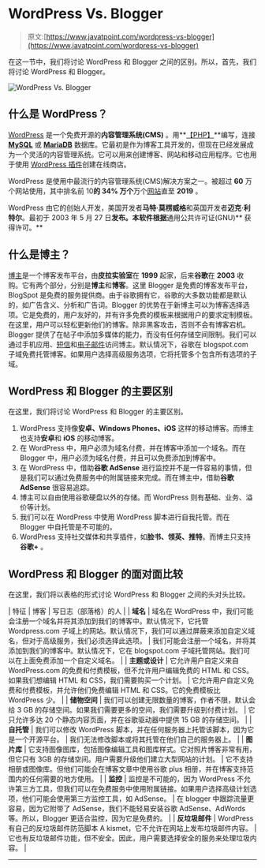 # WordPress Vs. Blogger

> 原文:[https://www.javatpoint.com/wordpress-vs-blogger](https://www.javatpoint.com/wordpress-vs-blogger)

在这一节中，我们将讨论 WordPress 和 Blogger 之间的区别。所以，首先，我们将讨论 WordPress 和 Blogger。

![WordPress Vs. Blogger](../Images/d76e0d7bc055b7d5d2a307be5d18bd8a.png)

## 什么是 WordPress？

[WordPress](https://www.javatpoint.com/wordpress-tutorial) 是一个免费开源的**内容管理系统(CMS)** 。用**[【PHP】](https://www.javatpoint.com/php-tutorial)**编写，连接 **[MySQL](https://www.javatpoint.com/mysql-tutorial)** 或 **[MariaDB](https://www.javatpoint.com/mariadb-tutorial)** 数据库。它最初是作为博客工具开发的，但现在已经发展成为一个灵活的内容管理系统。它可以用来创建博客、网站和移动应用程序。它也用于使用 [WordPress 插件](https://www.javatpoint.com/wordpress-plugins)创建在线商店。

WordPress 是使用中最流行的内容管理系统(CMS)解决方案之一。被超过 **60** 万个网站使用，其中排名前 10**的 **34%** 万个**万个[网站](https://www.javatpoint.com/website)直至 **2019** 。

WordPress 由它的创始人开发，美国开发者**马特·莫楞威格**和英国开发者**迈克·利特尔**。最初于 2003 年 5 月 27 日**发布。本软件根据**通用公共许可证(GNU)** 获得许可。**

## 什么是博主？

[博主](https://www.javatpoint.com/blog)是一个博客发布平台，由**皮拉实验室**在 **1999** 起家，后来**谷歌**在 **2003** 收购。它有两个部分，分别是**博主**和**博客**。这里 Blogger 是免费的博客发布平台，BlogSpot 是免费的服务提供商。由于谷歌拥有它，谷歌的大多数功能都是默认的，如广告含义、分析和广告词。Blogger 的优势在于新博主可以为博客选择选项。它是免费的，用户友好的，并有许多免费的模板来根据用户的要求定制模板。在这里，用户可以轻松更新他们的博客。除非黑客攻击，否则不会有博客宕机。Blogger 提供了在帖子中添加多媒体的能力，而没有任何存储空间限制。我们可以通过手机应用、[短信](https://www.javatpoint.com/sms-full-form)和[电子邮件](https://www.javatpoint.com/e-mail)访问博主。默认情况下，谷歌在 blogspot.com 子域免费托管博客。如果用户选择高级服务选项，它将托管多个包含所有选项的子域。

## WordPress 和 Blogger 的主要区别

在这里，我们将讨论 WordPress 和 Blogger 的主要区别。

1.  WordPress 支持像**安卓、Windows Phones、iOS** 这样的移动博客。而博主也支持**安卓**和 **iOS** 的移动博客。
2.  在 WordPress 中，用户必须为域名付费，并在博客中添加一个域名。而在 Blogger 中，用户必须为域名付费，并且可以免费添加到博客中。
3.  在 WordPress 中，借助**谷歌 AdSense** 进行监控并不是一件容易的事情，但是我们可以通过免费服务中的附属链接来完成。而在博主中，借助**谷歌 AdSense** 很容易追踪。
4.  博主可以自由使用谷歌硬盘以外的存储。而 WordPress 则有基础、业务、溢价等计划。
5.  我们可以在 WordPress 中使用 WordPress 脚本进行自我托管。而在 Blogger 中自托管是不可能的。
6.  WordPress 支持社交媒体和共享插件，如**脸书、领英、推特**。而博主只支持**谷歌+** 。

## WordPress 和 Blogger 的面对面比较

在这里，我们将以表格的形式讨论 WordPress 和 Blogger 之间的头对头比较。

| 特征 | 博客 | 写日志（部落格）的人 |
| **域名** | 域名在 WordPress 中，我们可能会注册一个域名并将其添加到我们的博客中。默认情况下，它托管 Wordpress.com 子域上的网站。默认情况下，我们可以通过屏蔽来添加自定义域名，但对于高级服务，我们必须选择此选项。 | 我们可能会注册一个域名，并将其添加到我们的博客中。默认情况下，它在 blogspot.com 子域托管网站。我们可以在上面免费添加一个自定义域名。 |
| **主题或设计** | 它允许用户自定义来自 WordPress.com 的免费和付费模板，但不允许用户编辑免费的 HTML 和 CSS。如果我们想编辑 HTML 和 CSS，我们需要购买一个计划。 | 它允许用户自定义免费和付费模板，并允许他们免费编辑 HTML 和 CSS。它的免费模板比 WordPress 少。 |
| **储物空间** | 我们可以创建无限数量的博客，作者不限，默认会给 3 GB 的存储空间。如果我们需要更多的空间，我们需要升级到付费计划。 | 它只允许多达 20 个静态内容页面，并在谷歌驱动器中提供 15 GB 的存储空间。 |
| **自托管** | 我们可以修改 WordPress 脚本，并在任何服务器上托管该脚本，因为它是一个开源平台。 | 我们无法修改脚本或将其托管在他们自己的服务器上。 |
| **图片库** | 它支持图像图库，包括图像编辑工具和图库样式。它对照片博客非常有用，但它只有 3GB 的存储空间。用户需要升级他们建立大型网站的计划。 | 它不支持相册或图像库。但他们可能会在博客文章中使用谷歌 plus 相册，并在博客支持范围内的任何需要的地方使用。 |
| **监控** | 监控是不可能的，因为 WordPress 不允许第三方工具，但我们可以在免费服务中使用附属链接。如果用户选择高级计划选项，他们可能会使用第三方监控工具，如 AdSense。 | 在 blogger 中跟踪流量更容易，因为它附带了 AdSense，我们不能轻易安装谷歌 AdSense、AdWords 等。所以，Blogger 更适合监控，因为它是免费的。 |
| **反垃圾邮件** | WordPress 有自己的反垃圾邮件防范脚本 A kismet，它不允许在网站上发布垃圾邮件内容。 | 它也有反垃圾邮件功能，但不安全。因此，用户需要选择安全的服务来处理垃圾内容。 |

* * *